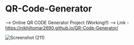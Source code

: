 # QR-Code-Generator
--> Online QR CODE Generator Project (Working!!)
--> Link - https://nikhiltomar2690.github.io/QR-Code-Generator/


![Screenshot (211)](https://user-images.githubusercontent.com/81950754/165828978-dd183179-04bf-46d6-9f32-ca318e58e863.png)
